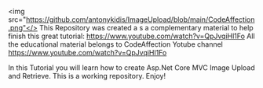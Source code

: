 <img src="https://github.com/antonykidis/ImageUpload/blob/main/CodeAffection.png"</>
This Repository was created a s a complementary material to help finish this great tutorial:
https://www.youtube.com/watch?v=QpJvqiHl1Fo
All the educational material belongs to CodeAffection Yotube channel
https://www.youtube.com/watch?v=QpJvqiHl1Fo

In this Tutorial you will learn how to create Asp.Net Core MVC Image Upload and Retrieve.
This is a working repository. Enjoy!
